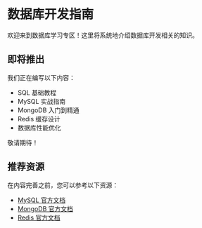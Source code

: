 # 数据库开发指南

欢迎来到数据库学习专区！这里将系统地介绍数据库开发相关的知识。

## 即将推出

我们正在编写以下内容：

- SQL 基础教程
- MySQL 实战指南
- MongoDB 入门到精通
- Redis 缓存设计
- 数据库性能优化

敬请期待！

## 推荐资源

在内容完善之前，您可以参考以下资源：

- [MySQL 官方文档](https://dev.mysql.com/doc/)
- [MongoDB 官方文档](https://www.mongodb.com/docs/)
- [Redis 官方文档](https://redis.io/documentation)